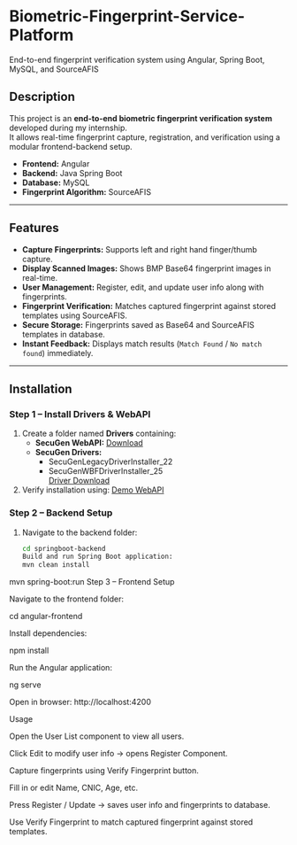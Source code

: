 # Biometric-Fingerprint-Service-Platform
End-to-end fingerprint verification system using Angular, Spring Boot, MySQL, and SourceAFIS
## Description
This project is an **end-to-end biometric fingerprint verification system** developed during my internship.  
It allows real-time fingerprint capture, registration, and verification using a modular frontend-backend setup.

- **Frontend:** Angular  
- **Backend:** Java Spring Boot  
- **Database:** MySQL  
- **Fingerprint Algorithm:** SourceAFIS  

---

## Features
- **Capture Fingerprints:** Supports left and right hand finger/thumb capture.  
- **Display Scanned Images:** Shows BMP Base64 fingerprint images in real-time.  
- **User Management:** Register, edit, and update user info along with fingerprints.  
- **Fingerprint Verification:** Matches captured fingerprint against stored templates using SourceAFIS.  
- **Secure Storage:** Fingerprints saved as Base64 and SourceAFIS templates in database.  
- **Instant Feedback:** Displays match results (`Match Found` / `No match found`) immediately.  

---

## Installation

### Step 1 – Install Drivers & WebAPI
1. Create a folder named **Drivers** containing:  
   - **SecuGen WebAPI:** [Download](https://webapi.secugen.com/Demo1)  
   - **SecuGen Drivers:**  
     - SecuGenLegacyDriverInstaller_22  
     - SecuGenWBFDriverInstaller_25  
     [Driver Download](https://secugen.com/drivers/)  
2. Verify installation using: [Demo WebAPI](https://webapi.secugen.com/Demo1)  

### Step 2 – Backend Setup
1. Navigate to the backend folder:
   ```bash
   cd springboot-backend
   Build and run Spring Boot application:
   mvn clean install
mvn spring-boot:run
Step 3 – Frontend Setup

Navigate to the frontend folder:

cd angular-frontend


Install dependencies:

npm install


Run the Angular application:

ng serve


Open in browser: http://localhost:4200

Usage

Open the User List component to view all users.

Click Edit to modify user info → opens Register Component.

Capture fingerprints using Verify Fingerprint button.

Fill in or edit Name, CNIC, Age, etc.

Press Register / Update → saves user info and fingerprints to database.

Use Verify Fingerprint to match captured fingerprint against stored templates.

